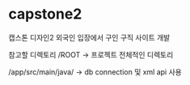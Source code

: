 # capstone2
캡스톤 디자인2 
외국인 입장에서 구인 구직 사이트 개발

참고할 디렉토리
/ROOT -> 프로젝트 전체적인 디렉토리

/app/src/main/java/ -> db connection 및 xml api 사용
